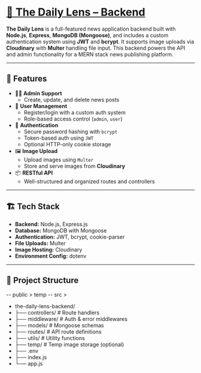 # [📰 The Daily Lens – Backend](https://daily-lens-server.vercel.app/)

**The Daily Lens** is a full-featured news application backend built with **Node.js**, **Express**, **MongoDB (Mongoose)**, and includes a custom authentication system using **JWT** and **bcrypt**. It supports image uploads via **Cloudinary** with **Multer** handling file input. This backend powers the API and admin functionality for a MERN stack news publishing platform.

---

## 🚀 Features

- 🧑‍💻 **Admin Support**
  - Create, update, and delete news posts
- 👤 **User Management**
  - Register/login with a custom auth system
  - Role-based access control (`admin`, `user`)
- 🔐 **Authentication**
  - Secure password hashing with `bcrypt`
  - Token-based auth using `JWT`
  - Optional HTTP-only cookie storage
- 🖼️ **Image Upload**
  - Upload images using `Multer`
  - Store and serve images from **Cloudinary**
- 📦 **RESTful API**
  - Well-structured and organized routes and controllers

---

## 🏗️ Tech Stack

- **Backend:** Node.js, Express.js
- **Database:** MongoDB with Mongoose
- **Authentication:** JWT, bcrypt, cookie-parser
- **File Uploads:** Multer
- **Image Hosting:** Cloudinary
- **Environment Config:** dotenv

---

## 📁 Project Structure

-- public > temp
-- src >

- the-daily-lens-backend/
- ├── controllers/ # Route handlers
- ├── middleware/ # Auth & error middlewares
- ├── models/ # Mongoose schemas
- ├── routes/ # API route definitions
- ├── utils/ # Utility functions
- ├── temp/ # Temp image storage (optional)
- ├── .env
- ├── index.js
- └── app.js
